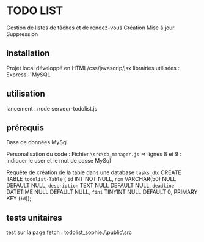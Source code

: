 # TODO LIST

Gestion de listes de tâches et de rendez-vous
    Création
    Mise à jour
    Suppression


## installation

Projet local développé en HTML/css/javascrip/jsx
librairies utilisées : Express - MySQL


## utilisation

lancement : node serveur-todolist.js


## prérequis 

Base de données MySql

Personalisation du code :
Fichier `\src\db_manager.js`
  => lignes 8 et 9 : indiquer le user et le mot de passe MySql

Requête de création de la table dans une database `tasks_db`:
CREATE TABLE `todolist-Table` (
  `id` INT NOT NULL,
  `nom` VARCHAR(50) NULL DEFAULT NULL,
  `description` TEXT NULL DEFAULT NULL,
  `deadline` DATETIME NULL DEFAULT NULL,
  `fini` TINYINT NULL DEFAULT 0,
  PRIMARY KEY (`id`));


## tests unitaires

test sur la page fetch :
    todolist_sophieJ\public\src
